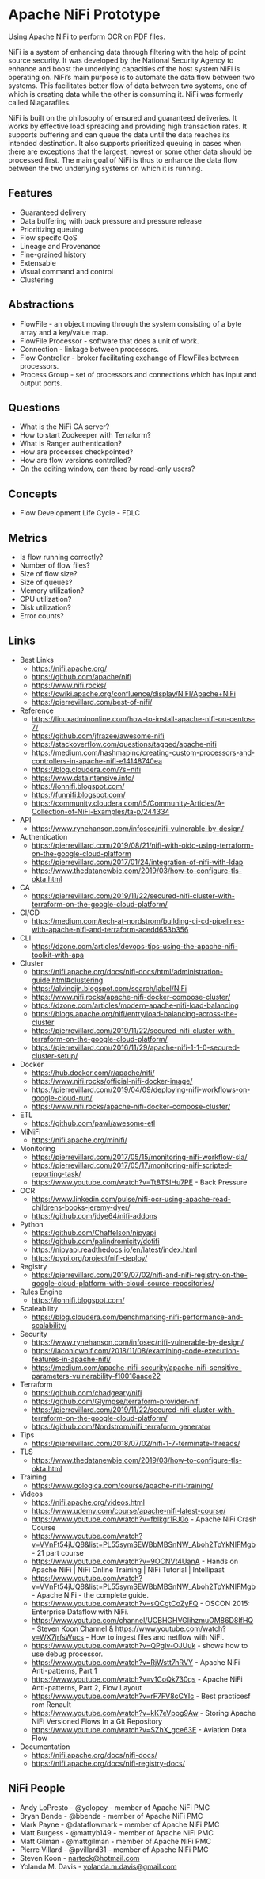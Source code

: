 # Apache NiFi Prototype

Using Apache NiFi to perform OCR on PDF files.

NiFi is a system of enhancing data through filtering with the help of point source security. It was developed by the National Security Agency to enhance and boost the underlying capacities of the host system NiFi is operating on. NiFi’s main purpose is to automate the data flow between two systems.  This facilitates better flow of data between two systems, one of which is creating data while the other is consuming it. NiFi was formerly called Niagarafiles.

NiFi is built on the philosophy of ensured and guaranteed deliveries. It works by effective load spreading and providing high transaction rates. It supports buffering and can queue the data until the data reaches its intended destination. It also supports prioritized queuing in cases when there are exceptions that the largest, newest or some other data should be processed first. The main goal of NiFi is thus to enhance the data flow between the two underlying systems on which it is running.

## Features

* Guaranteed delivery
* Data buffering with back pressure and pressure release
* Prioritizing queuing
* Flow specifc QoS
* Lineage and Provenance
* Fine-grained history
* Extensable
* Visual command and control
* Clustering

## Abstractions

* FlowFile - an object moving through the system consisting of a byte array and a key/value map.
* FlowFile Processor - software that does a unit of work.
* Connection - linkage between processors.
* Flow Controller - broker facilitating exchange of FlowFiles between processors.
* Process Group - set of processors and connections which has input and output ports.

## Questions

* What is the NiFi CA server?
* How to start Zookeeper with Terraform?
* What is Ranger authentication?
* How are processes checkpointed?
* How are flow versions controlled?
* On the editing window, can there by read-only users?

## Concepts

* Flow Development Life Cycle - FDLC

## Metrics

* Is flow running correctly?
* Number of flow files?
* Size of flow size?
* Size of queues?
* Memory utilization?
* CPU utilization?
* Disk utilization?
* Error counts?


## Links

* Best Links
    * https://nifi.apache.org/
    * https://github.com/apache/nifi
    * https://www.nifi.rocks/
    * https://cwiki.apache.org/confluence/display/NIFI/Apache+NiFi
    * https://pierrevillard.com/best-of-nifi/
* Reference
    * https://linuxadminonline.com/how-to-install-apache-nifi-on-centos-7/
    * https://github.com/jfrazee/awesome-nifi
    * https://stackoverflow.com/questions/tagged/apache-nifi
    * https://medium.com/hashmapinc/creating-custom-processors-and-controllers-in-apache-nifi-e14148740ea
    * https://blog.cloudera.com/?s=nifi
    * https://www.dataintensive.info/
    * https://lonnifi.blogspot.com/
    * https://funnifi.blogspot.com/
    * https://community.cloudera.com/t5/Community-Articles/A-Collection-of-NiFi-Examples/ta-p/244334
* API
    * https://www.rynehanson.com/infosec/nifi-vulnerable-by-design/
* Authentication
    * https://pierrevillard.com/2019/08/21/nifi-with-oidc-using-terraform-on-the-google-cloud-platform
    * https://pierrevillard.com/2017/01/24/integration-of-nifi-with-ldap
    * https://www.thedatanewbie.com/2019/03/how-to-configure-tls-okta.html
* CA
    * https://pierrevillard.com/2019/11/22/secured-nifi-cluster-with-terraform-on-the-google-cloud-platform/
* CI/CD
    * https://medium.com/tech-at-nordstrom/building-ci-cd-pipelines-with-apache-nifi-and-terraform-acedd653b356
* CLI
    * https://dzone.com/articles/devops-tips-using-the-apache-nifi-toolkit-with-apa
* Cluster
    * https://nifi.apache.org/docs/nifi-docs/html/administration-guide.html#clustering
    * https://alvincjin.blogspot.com/search/label/NiFi
    * https://www.nifi.rocks/apache-nifi-docker-compose-cluster/
    * https://dzone.com/articles/modern-apache-nifi-load-balancing
    * https://blogs.apache.org/nifi/entry/load-balancing-across-the-cluster
    * https://pierrevillard.com/2019/11/22/secured-nifi-cluster-with-terraform-on-the-google-cloud-platform/
    * https://pierrevillard.com/2016/11/29/apache-nifi-1-1-0-secured-cluster-setup/
* Docker
    * https://hub.docker.com/r/apache/nifi/
    * https://www.nifi.rocks/official-nifi-docker-image/
    * https://pierrevillard.com/2019/04/09/deploying-nifi-workflows-on-google-cloud-run/
    * https://www.nifi.rocks/apache-nifi-docker-compose-cluster/
* ETL
    * https://github.com/pawl/awesome-etl
* MiNiFi
    * https://nifi.apache.org/minifi/
* Monitoring
    * https://pierrevillard.com/2017/05/15/monitoring-nifi-workflow-sla/
    * https://pierrevillard.com/2017/05/17/monitoring-nifi-scripted-reporting-task/
    * https://www.youtube.com/watch?v=Tt8TSlHu7PE - Back Pressure
* OCR
    * https://www.linkedin.com/pulse/nifi-ocr-using-apache-read-childrens-books-jeremy-dyer/
    * https://github.com/jdye64/nifi-addons
* Python
    * https://github.com/Chaffelson/nipyapi
    * https://github.com/palindromicity/dotifi
    * https://nipyapi.readthedocs.io/en/latest/index.html
    * https://pypi.org/project/nifi-deploy/
* Registry
    * https://pierrevillard.com/2019/07/02/nifi-and-nifi-registry-on-the-google-cloud-platform-with-cloud-source-repositories/
* Rules Engine
    *  https://lonnifi.blogspot.com/
* Scaleability
    * https://blog.cloudera.com/benchmarking-nifi-performance-and-scalability/
* Security
    * https://www.rynehanson.com/infosec/nifi-vulnerable-by-design/
    * https://laconicwolf.com/2018/11/08/examining-code-execution-features-in-apache-nifi/
    * https://medium.com/apache-nifi-security/apache-nifi-sensitive-parameters-vulnerability-f10016aace22
* Terraform
    * https://github.com/chadgeary/nifi
    * https://github.com/Glympse/terraform-provider-nifi
    * https://pierrevillard.com/2019/11/22/secured-nifi-cluster-with-terraform-on-the-google-cloud-platform/
    * https://github.com/Nordstrom/nifi_terraform_generator
* Tips
    * https://pierrevillard.com/2018/07/02/nifi-1-7-terminate-threads/
* TLS
    * https://www.thedatanewbie.com/2019/03/how-to-configure-tls-okta.html
* Training
    * https://www.gologica.com/course/apache-nifi-training/
* Videos
    * https://nifi.apache.org/videos.html
    * https://www.udemy.com/course/apache-nifi-latest-course/
    * https://www.youtube.com/watch?v=fblkgr1PJ0o - Apache NiFi Crash Course
    * https://www.youtube.com/watch?v=VVnFt54jUQ8&list=PL55symSEWBbMBSnNW_Aboh2TpYkNIFMgb - 21 part course
    * https://www.youtube.com/watch?v=9OCNVt4UanA - Hands on Apache NiFi | NiFi Online Training | NiFi Tutorial | Intellipaat
    * https://www.youtube.com/watch?v=VVnFt54jUQ8&list=PL55symSEWBbMBSnNW_Aboh2TpYkNIFMgb - Apache NiFi - the complete guide.
    * https://www.youtube.com/watch?v=sQCgtCoZyFQ - OSCON 2015: Enterprise Dataflow with NiFi.
    * https://www.youtube.com/channel/UCBHGHVGIihzmuOM86D8IfHQ - Steven Koon Channel
    & https://www.youtube.com/watch?v=WX7jrfsWucs - How to ingest files and netflow with NiFi.
    * https://www.youtube.com/watch?v=QPgIv-OJUuk - shows how to use debug processor.
    * https://www.youtube.com/watch?v=RjWstt7nRVY - Apache NiFi Anti-patterns, Part 1
    * https://www.youtube.com/watch?v=v1CoQk730qs - Apache NiFi Anti-patterns, Part 2, Flow Layout
    * https://www.youtube.com/watch?v=rF7FV8cCYIc - Best practicesf rom Renault
    * https://www.youtube.com/watch?v=kK7eVppg9Aw - Storing Apache NiFi Versioned Flows In a Git Repository
    * https://www.youtube.com/watch?v=SZhX_gce63E - Aviation Data Flow
* Documentation
    * https://nifi.apache.org/docs/nifi-docs/
    * https://nifi.apache.org/docs/nifi-registry-docs/

## NiFi People

* Andy LoPresto - @yolopey - member of Apache NiFi PMC
* Bryan Bende - @bbende - member of Apache NiFi PMC
* Mark Payne - @dataflowmark - member of Apache NiFi PMC
* Matt Burgess - @mattyb149 - member of Apache NiFi PMC
* Matt Gilman - @mattgilman - member of Apache NiFi PMC
* Pierre Villard - @pvillard31 - member of Apache NiFi PMC
* Steven Koon - narteck@hotmail.com
* Yolanda M. Davis - yolanda.m.davis@gmail.com
